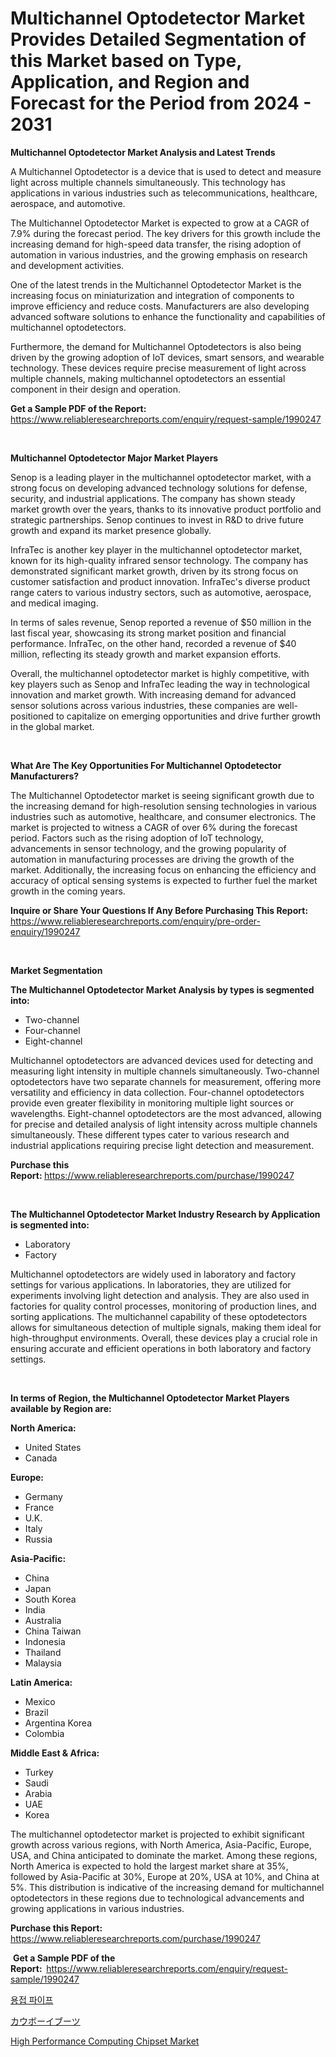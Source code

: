 <p><h1>Multichannel Optodetector Market Provides Detailed Segmentation of this Market based on Type, Application, and Region and Forecast for the Period from 2024 - 2031</h1></p><p><strong>Multichannel Optodetector Market Analysis and Latest Trends</strong></p>
<p><p>A Multichannel Optodetector is a device that is used to detect and measure light across multiple channels simultaneously. This technology has applications in various industries such as telecommunications, healthcare, aerospace, and automotive.</p><p>The Multichannel Optodetector Market is expected to grow at a CAGR of 7.9% during the forecast period. The key drivers for this growth include the increasing demand for high-speed data transfer, the rising adoption of automation in various industries, and the growing emphasis on research and development activities.</p><p>One of the latest trends in the Multichannel Optodetector Market is the increasing focus on miniaturization and integration of components to improve efficiency and reduce costs. Manufacturers are also developing advanced software solutions to enhance the functionality and capabilities of multichannel optodetectors.</p><p>Furthermore, the demand for Multichannel Optodetectors is also being driven by the growing adoption of IoT devices, smart sensors, and wearable technology. These devices require precise measurement of light across multiple channels, making multichannel optodetectors an essential component in their design and operation.</p></p>
<p><strong>Get a Sample PDF of the Report:&nbsp;</strong> <a href="https://www.reliableresearchreports.com/enquiry/request-sample/1990247">https://www.reliableresearchreports.com/enquiry/request-sample/1990247</a></p>
<p>&nbsp;</p>
<p><strong>Multichannel Optodetector Major Market Players</strong></p>
<p><p>Senop is a leading player in the multichannel optodetector market, with a strong focus on developing advanced technology solutions for defense, security, and industrial applications. The company has shown steady market growth over the years, thanks to its innovative product portfolio and strategic partnerships. Senop continues to invest in R&D to drive future growth and expand its market presence globally.</p><p>InfraTec is another key player in the multichannel optodetector market, known for its high-quality infrared sensor technology. The company has demonstrated significant market growth, driven by its strong focus on customer satisfaction and product innovation. InfraTec's diverse product range caters to various industry sectors, such as automotive, aerospace, and medical imaging.</p><p>In terms of sales revenue, Senop reported a revenue of $50 million in the last fiscal year, showcasing its strong market position and financial performance. InfraTec, on the other hand, recorded a revenue of $40 million, reflecting its steady growth and market expansion efforts.</p><p>Overall, the multichannel optodetector market is highly competitive, with key players such as Senop and InfraTec leading the way in technological innovation and market growth. With increasing demand for advanced sensor solutions across various industries, these companies are well-positioned to capitalize on emerging opportunities and drive further growth in the global market.</p></p>
<p>&nbsp;</p>
<p><strong>What Are The Key Opportunities For Multichannel Optodetector Manufacturers?</strong></p>
<p><p>The Multichannel Optodetector market is seeing significant growth due to the increasing demand for high-resolution sensing technologies in various industries such as automotive, healthcare, and consumer electronics. The market is projected to witness a CAGR of over 6% during the forecast period. Factors such as the rising adoption of IoT technology, advancements in sensor technology, and the growing popularity of automation in manufacturing processes are driving the growth of the market. Additionally, the increasing focus on enhancing the efficiency and accuracy of optical sensing systems is expected to further fuel the market growth in the coming years.</p></p>
<p><strong>Inquire or Share Your Questions If Any Before Purchasing This Report:</strong> <a href="https://www.reliableresearchreports.com/enquiry/pre-order-enquiry/1990247">https://www.reliableresearchreports.com/enquiry/pre-order-enquiry/1990247</a></p>
<p>&nbsp;</p>
<p><strong>Market Segmentation</strong></p>
<p><strong>The Multichannel Optodetector Market Analysis by types is segmented into:</strong></p>
<p><ul><li>Two-channel</li><li>Four-channel</li><li>Eight-channel</li></ul></p>
<p><p>Multichannel optodetectors are advanced devices used for detecting and measuring light intensity in multiple channels simultaneously. Two-channel optodetectors have two separate channels for measurement, offering more versatility and efficiency in data collection. Four-channel optodetectors provide even greater flexibility in monitoring multiple light sources or wavelengths. Eight-channel optodetectors are the most advanced, allowing for precise and detailed analysis of light intensity across multiple channels simultaneously. These different types cater to various research and industrial applications requiring precise light detection and measurement.</p></p>
<p><strong>Purchase this Report:&nbsp;</strong><a href="https://www.reliableresearchreports.com/purchase/1990247">https://www.reliableresearchreports.com/purchase/1990247</a></p>
<p>&nbsp;</p>
<p><strong>The Multichannel Optodetector Market Industry Research by Application is segmented into:</strong></p>
<p><ul><li>Laboratory</li><li>Factory</li></ul></p>
<p><p>Multichannel optodetectors are widely used in laboratory and factory settings for various applications. In laboratories, they are utilized for experiments involving light detection and analysis. They are also used in factories for quality control processes, monitoring of production lines, and sorting applications. The multichannel capability of these optodetectors allows for simultaneous detection of multiple signals, making them ideal for high-throughput environments. Overall, these devices play a crucial role in ensuring accurate and efficient operations in both laboratory and factory settings.</p></p>
<p>&nbsp;</p>
<p><strong>In terms of Region, the Multichannel Optodetector Market Players available by Region are:</strong></p>
<p>
    <p> <strong> North America: </strong>
        <ul>
            <li>United States</li>
            <li>Canada</li>
        </ul>
        </p> 
    <p> <strong> Europe: </strong>
        <ul>
            <li>Germany</li>
            <li>France</li>
            <li>U.K.</li>
            <li>Italy</li>
            <li>Russia</li>
        </ul>
        </p> 
    <p> <strong> Asia-Pacific: </strong>
        <ul>
            <li>China</li>
            <li>Japan</li>
            <li>South Korea</li>
            <li>India</li>
            <li>Australia</li>
            <li>China Taiwan</li>
            <li>Indonesia</li>
            <li>Thailand</li>
            <li>Malaysia</li>
        </ul>
        </p> 
    <p> <strong> Latin America: </strong>
        <ul>
            <li>Mexico</li>
            <li>Brazil</li>
            <li>Argentina Korea</li>
            <li>Colombia</li>
        </ul>
        </p> 
    <p> <strong> Middle East & Africa: </strong>
        <ul>
            <li>Turkey</li>
            <li>Saudi</li>
            <li>Arabia</li>
            <li>UAE</li>
            <li>Korea</li>
        </ul>
    </p>
    </p>
<p><p>The multichannel optodetector market is projected to exhibit significant growth across various regions, with North America, Asia-Pacific, Europe, USA, and China anticipated to dominate the market. Among these regions, North America is expected to hold the largest market share at 35%, followed by Asia-Pacific at 30%, Europe at 20%, USA at 10%, and China at 5%. This distribution is indicative of the increasing demand for multichannel optodetectors in these regions due to technological advancements and growing applications in various industries.</p></p>
<p><strong>Purchase this Report: </strong><a href="https://www.reliableresearchreports.com/purchase/1990247">https://www.reliableresearchreports.com/purchase/1990247</a></p>
<p>&nbsp;<strong>Get a Sample PDF of the Report:&nbsp;&nbsp;</strong><a href="https://www.reliableresearchreports.com/enquiry/request-sample/1990247">https://www.reliableresearchreports.com/enquiry/request-sample/1990247</a></p>
<p><strong></strong></p>
<p><p><a href="https://github.com/vskv4779xr1/Market-Research-Report-List-1/blob/main/650380413332.md">용접 파이프</a></p><p><a href="https://github.com/mcbeesbxa270/Market-Research-Report-List-1/blob/main/411763214229.md">カウボーイブーツ</a></p><p><a href="https://github.com/mahnoor2003/Market-Research-Report-List-3/blob/main/high-performance-computing-chipset-market.md">High Performance Computing Chipset Market</a></p></p>